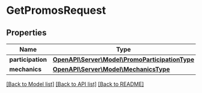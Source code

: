 # GetPromosRequest

## Properties
Name | Type | Description | Notes
------------ | ------------- | ------------- | -------------
**participation** | [**OpenAPI\Server\Model\PromoParticipationType**](PromoParticipationType.md) |  | [optional] 
**mechanics** | [**OpenAPI\Server\Model\MechanicsType**](MechanicsType.md) |  | [optional] 

[[Back to Model list]](../README.md#documentation-for-models) [[Back to API list]](../README.md#documentation-for-api-endpoints) [[Back to README]](../README.md)


